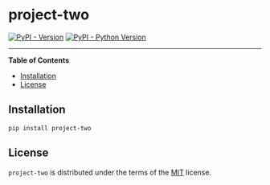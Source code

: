 # project-two

[![PyPI - Version](https://img.shields.io/pypi/v/project-two.svg)](https://pypi.org/project/project-two)
[![PyPI - Python Version](https://img.shields.io/pypi/pyversions/project-two.svg)](https://pypi.org/project/project-two)

-----

**Table of Contents**

- [Installation](#installation)
- [License](#license)

## Installation

```console
pip install project-two
```

## License

`project-two` is distributed under the terms of the [MIT](https://spdx.org/licenses/MIT.html) license.
